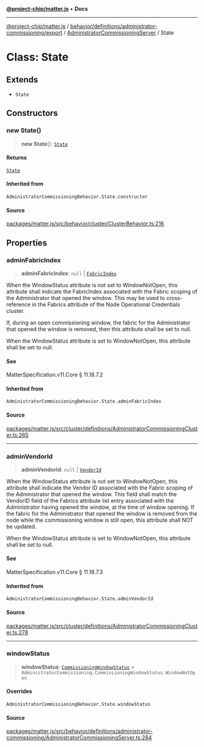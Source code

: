 [**@project-chip/matter.js**](../../../../../../../README.md) • **Docs**

***

[@project-chip/matter.js](../../../../../../../modules.md) / [behavior/definitions/administrator-commissioning/export](../../../README.md) / [AdministratorCommissioningServer](../README.md) / State

# Class: State

## Extends

- `State`

## Constructors

### new State()

> **new State**(): [`State`](State.md)

#### Returns

[`State`](State.md)

#### Inherited from

`AdministratorCommissioningBehavior.State.constructor`

#### Source

[packages/matter.js/src/behavior/cluster/ClusterBehavior.ts:216](https://github.com/project-chip/matter.js/blob/7a8cbb56b87d4ccf34bec5a9a95ab40a1711324f/packages/matter.js/src/behavior/cluster/ClusterBehavior.ts#L216)

## Properties

### adminFabricIndex

> **adminFabricIndex**: `null` \| [`FabricIndex`](../../../../../../../datatype/export/README.md#fabricindex)

When the WindowStatus attribute is not set to WindowNotOpen, this attribute shall indicate the
FabricIndex associated with the Fabric scoping of the Administrator that opened the window. This may be
used to cross-reference in the Fabrics attribute of the Node Operational Credentials cluster.

If, during an open commissioning window, the fabric for the Administrator that opened the window is
removed, then this attribute shall be set to null.

When the WindowStatus attribute is set to WindowNotOpen, this attribute shall be set to null.

#### See

MatterSpecification.v11.Core § 11.18.7.2

#### Inherited from

`AdministratorCommissioningBehavior.State.adminFabricIndex`

#### Source

[packages/matter.js/src/cluster/definitions/AdministratorCommissioningCluster.ts:265](https://github.com/project-chip/matter.js/blob/7a8cbb56b87d4ccf34bec5a9a95ab40a1711324f/packages/matter.js/src/cluster/definitions/AdministratorCommissioningCluster.ts#L265)

***

### adminVendorId

> **adminVendorId**: `null` \| [`VendorId`](../../../../../../../datatype/export/README.md#vendorid)

When the WindowStatus attribute is not set to WindowNotOpen, this attribute shall indicate the Vendor ID
associated with the Fabric scoping of the Administrator that opened the window. This field shall match
the VendorID field of the Fabrics attribute list entry associated with the Administrator having opened
the window, at the time of window opening. If the fabric for the Administrator that opened the window is
removed from the node while the commissioning window is still open, this attribute shall NOT be updated.

When the WindowStatus attribute is set to WindowNotOpen, this attribute shall be set to null.

#### See

MatterSpecification.v11.Core § 11.18.7.3

#### Inherited from

`AdministratorCommissioningBehavior.State.adminVendorId`

#### Source

[packages/matter.js/src/cluster/definitions/AdministratorCommissioningCluster.ts:278](https://github.com/project-chip/matter.js/blob/7a8cbb56b87d4ccf34bec5a9a95ab40a1711324f/packages/matter.js/src/cluster/definitions/AdministratorCommissioningCluster.ts#L278)

***

### windowStatus

> **windowStatus**: [`CommissioningWindowStatus`](../../../../../../../cluster/export/namespaces/AdministratorCommissioning/enumerations/CommissioningWindowStatus.md) = `AdministratorCommissioning.CommissioningWindowStatus.WindowNotOpen`

#### Overrides

`AdministratorCommissioningBehavior.State.windowStatus`

#### Source

[packages/matter.js/src/behavior/definitions/administrator-commissioning/AdministratorCommissioningServer.ts:284](https://github.com/project-chip/matter.js/blob/7a8cbb56b87d4ccf34bec5a9a95ab40a1711324f/packages/matter.js/src/behavior/definitions/administrator-commissioning/AdministratorCommissioningServer.ts#L284)
